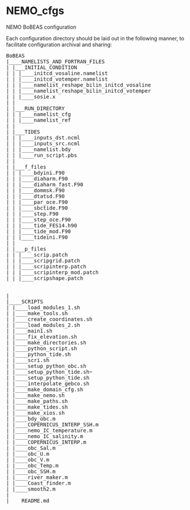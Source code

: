 # NEMO_cfgs
NEMO BoBEAS configuration

Each configuration directory should be laid out in the following manner, to
facilitate configuration archival and sharing:

<pre>
BoBEAS
|____NAMELISTS_AND_FORTRAN_FILES
| |___INITIAL_CONDITION
| | |____initcd_vosaline.namelist
| | |____initcd_votemper.namelist
| | |____namelist_reshape_bilin_initcd_vosaline
| | |____namelist_reshape_bilin_initcd_votemper
| | |____sosie.x
| |
| |___RUN_DIRECTORY
| | |____namelist_cfg
| | |____namelist_ref
| |
| |___TIDES
| | |____inputs_dst.ncml
| | |____inputs_src.ncml
| | |____namelist.bdy
| | |____run_script.pbs
| |
| |___f_files
| | |____bdyini.F90
| | |____diaharm.F90
| | |____diaharm_fast.F90
| | |____dommsk.F90
| | |____dtatsd.F90
| | |____par_oce.F90
| | |____sbctide.F90
| | |____step.F90
| | |____step_oce.F90
| | |____tide_FES14.h90
| | |____tide_mod.F90
| | |____tideini.F90
| |
| |___p_files
| | |____scrip.patch
| | |____scripgrid.patch
| | |____scripinterp.patch
| | |____scripinterp_mod.patch
| | |____scripshape.patch


|
|____SCRIPTS
| |____load_modules_1.sh
| |____make_tools.sh
| |____create_coordinates.sh
| |____load_modules_2.sh
| |____main1.sh
| |____fix_elevation.sh
| |____make_directories.sh
| |____python_script.sh
| |____python_tide.sh
| |____scri.sh
| |____setup_python_obc.sh
| |____setup_python_tide.sh~
| |____setup_python_tide.sh
| |____interpolate_gebco.sh
| |____make_domain_cfg.sh
| |____make_nemo.sh
| |____make_paths.sh
| |____make_tides.sh
| |____make_xios.sh
| |____bdy_obc.m
| |____COPERNICUS_INTERP_SSH.m
| |____nemo_IC_temperature.m
| |____nemo_IC_salinity.m
| |____COPERNICUS_INTERP.m
| |____obc_Sal.m
| |____obc_U.m
| |____obc_V.m
| |____obc_Temp.m
| |____obc_SSH.m
| |____river_maker.m
| |____Coast_finder.m
| |____smooth2.m
|
|____README.md
</pre>
